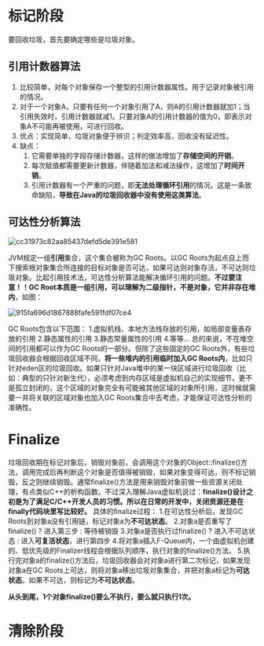 # 标记阶段

要回收垃圾，首先要确定哪些是垃圾对象。

## 引用计数器算法

1. 比较简单，对每个对象保存一个整型的引用计数器属性。用于记录对象被引用的情况。
2. 对于一个对象A，只要有任何一个对象引用了A，则A的引用计数器就加1；当引用失效时，引用计数器就减1。只要对象A的引用计数器的值为0，即表示对象A不可能再被使用，可进行回收。
3. 优点：实现简单，垃圾对象便于辨识；判定效率高，回收没有延迟性。
4. 缺点：
   1. 它需要单独的字段存储计数器，这样的做法增加了**存储空间的开销**。
   2. 每次赋值都需要更新计数器，伴随着加法和减法操作，这增加了**时间开销**。
   3. 引用计数器有一个严重的问题，即**无法处理循环引用**的情况。这是一条致命缺陷，**导致在Java的垃圾回收器中没有使用这类算法**。

## 可达性分析算法

![cc31973c82aa85437defd5de391e581](https://user-images.githubusercontent.com/48977889/158817139-0a1052c4-d4a0-4bfd-a960-6cada65626b3.jpg)

JVM规定一组**引用**集合，这个集合被称为GC Roots。以GC Roots为起点自上而下搜索根对象集合所连接的目标对象是否可达，如果可达则对象存活，不可达则垃圾对象。比起引用技术法，可达性分析算法能解决循环引用的问题。**不过要注意！！GC Root本质是一组引用，可以理解为二级指针，不是对象，它并非存在堆内**，如图：

![915fa696d1867888fafe591fdf07ce4](https://user-images.githubusercontent.com/48977889/158816831-5d45595d-895e-4645-a05a-52d3b5f0f767.jpg)

GC Roots包含以下范围：
1.虚拟机栈、本地方法栈存放的引用，如局部变量表存放的引用
2.静态属性的引用
3.静态常量属性的引用
4.等等...
总的来说，不在堆空间的引用都可以作为GC Roots的一部分。但除了这些固定的GC Roots外，有些垃圾回收器会根据回收区域不同，**将一些堆内的引用临时加入GC Roots内**，比如只针对eden区的垃圾回收。如果只针对Java堆中的某一块区域进行垃圾回收（比如：典型的只针对新生代），必须考虑到内存区域是虚拟机自己的实现细节，更不是孤立封闭的，这个区域的对象完全有可能被其他区域的对象所引用，这时候就需要一并将关联的区域对象也加入GC Roots集合中去考虑，才能保证可达性分析的准确性。

# Finalize

垃圾回收期在标记对象后，销毁对象前，会调用这个对象的Object::finalize()方法，调用完成后再判断这个对象是否值得被销毁，如果对象变得可达，则不标记销毁，反之则继续销毁。通常finalize()方法是用来销毁对象前做一些资源关闭处理，有点类似C++的析构函数。不过深入理解Java虚拟机说过：**finalize()设计之初是为了满足C/C++开发人员的习惯。所以在日常的开发中，关闭资源还是在finally代码块里写比较好。**
具体的finalize过程：
1.在可达性分析后，发现GC Roots到对象a没有引用链，标记对象a为**不可达状态**。
2.对象a是否重写了finalize() ? 进入第三步 : 等待被销毁
3.对象a是否执行过finalize() ? 进入不可达状态 : 进入**可复活状态**，进行第四步
4.将对象a插入F-Queue内，一个由虚拟机创建的、低优先级的Finalizer线程会根据队列顺序，执行对象的finalize()方法。
5.执行完对象a的finalize()方法后，垃圾回收器会对对象a进行第二次标记，如果发现对象a在GC Roots上可达，则将对象a移出垃圾对象集合，并把对象a标记为**可达状态**。如果不可达，则标记为**不可达状态**。

**从头到尾，1个对象finalize()要么不执行，要么就只执行1次。**

# 清除阶段